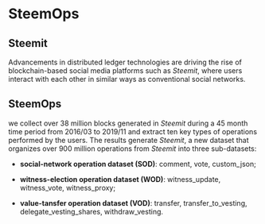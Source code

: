 # SteemOps
## Steemit
Advancements in distributed ledger technologies are driving the rise of blockchain-based social media platforms such as *Steemit*, where users interact with each other in similar ways as conventional social networks. 

## SteemOps
we collect over 38 million blocks generated in *Steemit* during a 45 month time period from 2016/03 to 2019/11 and extract ten key types of operations performed by the users.
The results generate *Steemit*, a new dataset that organizes over 900 million operations from *Steemit* into three sub-datasets:

- **social-network operation dataset (SOD)**: comment, vote, custom_json;

- **witness-election operation dataset (WOD)**: witness_update, witness_vote, witness_proxy;

- **value-tansfer operation dataset (VOD)**: transfer, transfer_to_vesting, delegate_vesting_shares, withdraw_vesting.
